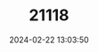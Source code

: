---
title: "21118"
category: "Stylurus potulentus"
draft: false
date: 2024-02-22 13:03:50
languages:
  English: ["Yellow-sided Clubtail"]
---